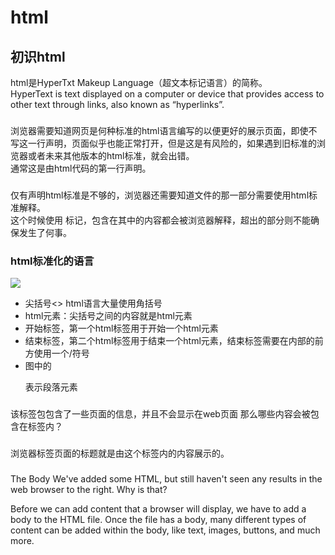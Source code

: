 # html

## 初识html
html是HyperTxt Makeup Language（超文本标记语言）的简称。  
HyperText is text displayed on a computer or device that provides access to 
other text through links, also known as “hyperlinks”.  

### <!DOCTYPE html>
浏览器需要知道网页是何种标准的html语言编写的以便更好的展示页面，即使不写这一行声明，页面似乎也能正常打开，但是这是有风险的，如果遇到旧标准的浏览器或者未来其他版本的html标准，就会出错。  
通常这是由html代码的第一行声明。
### <html></html>
仅有声明html标准是不够的，浏览器还需要知道文件的那一部分需要使用html标准解释。  
这个时候使用<html>  </html>标记，包含在其中的内容都会被浏览器解释，超出的部分则不能确保发生了何事。
### html标准化的语言
![](https://s3.amazonaws.com/codecademy-content/courses/web-101/htmlcss1-diagram__htmlanatomy.svg)  
- 尖括号<> html语言大量使用角括号
- html元素：尖括号之间的内容就是html元素
- 开始标签，第一个html标签用于开始一个html元素
- 结束标签，第二个html标签用于结束一个html元素，结束标签需要在内部的前方使用一个/符号
- 图中的<p>表示段落元素

### <head></head>
该标签包包含了一些页面的信息，并且不会显示在web页面
那么哪些内容会被包含在<head>标签内？
### <title></title>
浏览器标签页面的标题就是由这个标签内的内容展示的。
### <body></body>
The Body
We've added some HTML, but still haven't seen any results in the web browser to the right. Why is that?

Before we can add content that a browser will display, we have to add a body to the HTML file. Once the file has a body, many different types of content can be added within the body, like text, images, buttons, and much more.


